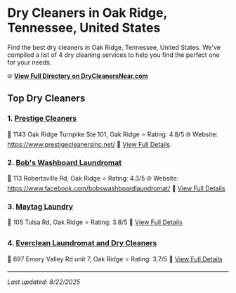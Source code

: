 # Dry Cleaners in Oak Ridge, Tennessee, United States

Find the best dry cleaners in Oak Ridge, Tennessee, United States. We've compiled a list of 4 dry cleaning services to help you find the perfect one for your needs.

🌐 **[View Full Directory on DryCleanersNear.com](https://drycleanersnear.com/city/US/Tennessee/Oak%20Ridge)**

## Top Dry Cleaners

### 1. [Prestige Cleaners](https://drycleanersnear.com/dryCleaner/686492ad19eecc1ffc8c6849/prestige-cleaners)
📍 1143 Oak Ridge Turnpike Ste 101, Oak Ridge
⭐ Rating: 4.8/5
🌐 Website: https://www.prestigecleanersinc.net/
🔗 [View Full Details](https://drycleanersnear.com/dryCleaner/686492ad19eecc1ffc8c6849/prestige-cleaners)

### 2. [Bob's Washboard Laundromat](https://drycleanersnear.com/dryCleaner/686492ad19eecc1ffc8c66e1/bob-s-washboard-laundromat)
📍 113 Robertsville Rd, Oak Ridge
⭐ Rating: 4.3/5
🌐 Website: https://www.facebook.com/bobswashboardlaundromat/
🔗 [View Full Details](https://drycleanersnear.com/dryCleaner/686492ad19eecc1ffc8c66e1/bob-s-washboard-laundromat)

### 3. [Maytag Laundry](https://drycleanersnear.com/dryCleaner/686492ad19eecc1ffc8c6734/maytag-laundry)
📍 105 Tulsa Rd, Oak Ridge
⭐ Rating: 3.8/5
🔗 [View Full Details](https://drycleanersnear.com/dryCleaner/686492ad19eecc1ffc8c6734/maytag-laundry)

### 4. [Everclean Laundromat and Dry Cleaners](https://drycleanersnear.com/dryCleaner/686492ae19eecc1ffc8c6b45/everclean-laundromat-and-dry-cleaners)
📍 697 Emory Valley Rd unit 7, Oak Ridge
⭐ Rating: 3.7/5
🔗 [View Full Details](https://drycleanersnear.com/dryCleaner/686492ae19eecc1ffc8c6b45/everclean-laundromat-and-dry-cleaners)


---

*Last updated: 8/22/2025*
